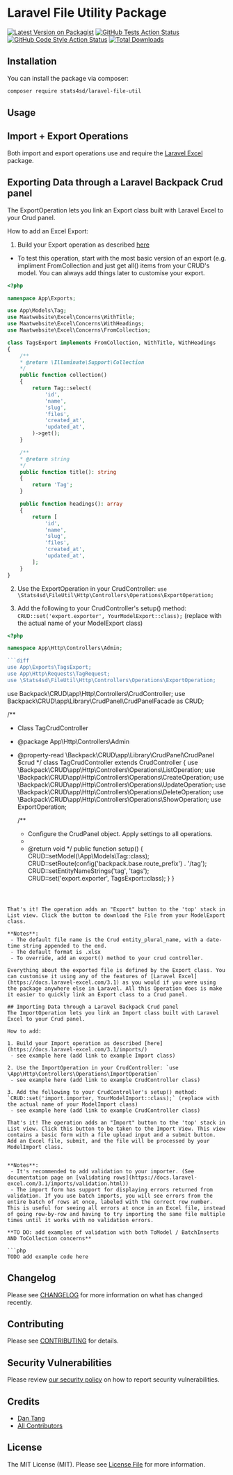 # Laravel File Utility Package

[![Latest Version on Packagist](https://img.shields.io/packagist/v/stats4sd/fileutil.svg?style=flat-square)](https://packagist.org/packages/stats4sd/fileutil)
[![GitHub Tests Action Status](https://img.shields.io/github/workflow/status/stats4sd/fileutil/run-tests?label=tests)](https://github.com/stats4sd/fileutil/actions?query=workflow%3Arun-tests+branch%3Amain)
[![GitHub Code Style Action Status](https://img.shields.io/github/workflow/status/stats4sd/fileutil/Check%20&%20fix%20styling?label=code%20style)](https://github.com/stats4sd/fileutil/actions?query=workflow%3A"Check+%26+fix+styling"+branch%3Amain)
[![Total Downloads](https://img.shields.io/packagist/dt/stats4sd/fileutil.svg?style=flat-square)](https://packagist.org/packages/stats4sd/fileutil)

## Installation

You can install the package via composer:

```bash
composer require stats4sd/laravel-file-util
```
## Usage

## Import + Export Operations

Both import and export operations use and require the [Laravel Excel](https://docs.laravel-excel.com/3.1) package. 

## Exporting Data through a Laravel Backpack Crud panel
The ExportOperation lets you link an Export class built with Laravel Excel to your Crud panel.

How to add an Excel Export:

1. Build your Export operation as described [here](https://docs.laravel-excel.com/3.1/exports/)
 - To test this operation, start with the most basic version of an export (e.g. impliment FromCollection and just get all() items from your CRUD's model. You can always add things later to customise your export.

```php
<?php

namespace App\Exports;

use App\Models\Tag;
use Maatwebsite\Excel\Concerns\WithTitle;
use Maatwebsite\Excel\Concerns\WithHeadings;
use Maatwebsite\Excel\Concerns\FromCollection;

class TagsExport implements FromCollection, WithTitle, WithHeadings
{
    /**
    * @return \Illuminate\Support\Collection
    */
    public function collection()
    {
        return Tag::select(
            'id',
            'name',
            'slug',
            'files',
            'created_at',
            'updated_at',
        )->get();
    }

    /**
    * @return string
    */
    public function title(): string
    {
        return 'Tag';
    }

    public function headings(): array
    {
        return [
            'id',
            'name',
            'slug',
            'files',
            'created_at',
            'updated_at',
        ];
    }
}
```


2. Use the ExportOperation in your CrudController: `use \Stats4sd\FileUtil\Http\Controllers\Operations\ExportOperation;` 

3. Add the following to your CrudController's setup() method:
`CRUD::set('export.exporter', YourModelExport::class);` (replace with the actual name of your ModelExport class)

```php
<?php

namespace App\Http\Controllers\Admin;

```diff
use App\Exports\TagsExport;
use App\Http\Requests\TagRequest;
use \Stats4sd\FileUtil\Http\Controllers\Operations\ExportOperation;
```
use Backpack\CRUD\app\Http\Controllers\CrudController;
use Backpack\CRUD\app\Library\CrudPanel\CrudPanelFacade as CRUD;

/**
 * Class TagCrudController
 * @package App\Http\Controllers\Admin
 * @property-read \Backpack\CRUD\app\Library\CrudPanel\CrudPanel $crud
 */
class TagCrudController extends CrudController
{
    use \Backpack\CRUD\app\Http\Controllers\Operations\ListOperation;
    use \Backpack\CRUD\app\Http\Controllers\Operations\CreateOperation;
    use \Backpack\CRUD\app\Http\Controllers\Operations\UpdateOperation;
    use \Backpack\CRUD\app\Http\Controllers\Operations\DeleteOperation;
    use \Backpack\CRUD\app\Http\Controllers\Operations\ShowOperation;
    use ExportOperation;

    /**
     * Configure the CrudPanel object. Apply settings to all operations.
     * 
     * @return void
     */
    public function setup()
    {
        CRUD::setModel(\App\Models\Tag::class);
        CRUD::setRoute(config('backpack.base.route_prefix') . '/tag');
        CRUD::setEntityNameStrings('tag', 'tags');
        CRUD::set('export.exporter', TagsExport::class);
    }
}

```



That's it! The operation adds an "Export" button to the 'top' stack in List view. Click the button to download the File from your ModelExport class.

**Notes**:
 - The default file name is the Crud entity_plural_name, with a date-time string appended to the end.
 - The default format is .xlsx
 - To override, add an export() method to your crud controller. 

Everything about the exported file is defined by the Export class. You can customise it using any of the features of [Laravel Excel](https://docs.laravel-excel.com/3.1) as you would if you were using the package anywhere else in Laravel. All this Operation does is make it easier to quickly link an Export class to a Crud panel. 

## Importing Data through a Laravel Backpack Crud panel
The ImportOperation lets you link an Import class built with Laravel Excel to your Crud panel.

How to add:

1. Build your Import operation as described [here](https://docs.laravel-excel.com/3.1/imports/)
 - see example here (add link to example Import class)

2. Use the ImportOperation in your CrudController: `use \App\Http\Controllers\Operations\ImportOperation` 
 - see example here (add link to example CrudController class)

3. Add the following to your CrudController's setup() method:
`CRUD::set('import.importer, YourModelImport::class);` (replace with the actual name of your ModelImport class)
 - see example here (add link to example CrudController class)

That's it! The operation adds an "Import" button to the 'top' stack in List view. Click this button to be taken to the Import View. This view contains a basic form with a file upload input and a submit button. Add an Excel file, submit, and the file will be processed by your ModelImport class.


**Notes**:
 - It's recommended to add validation to your importer. (See documentation page on [validating rows](https://docs.laravel-excel.com/3.1/imports/validation.html))
 - The import form has support for displaying errors returned from validation. If you use batch imports, you will see errors from the entire batch of rows at once, labeled with the correct row number. This is useful for seeing all errors at once in an Excel file, instead of going row-by-row and having to try importing the same file multiple times until it works with no validation errors. 

**TO DO: add examples of validation with both ToModel / BatchInserts AND ToCollection concerns**

```php
TODO add example code here
```


## Changelog

Please see [CHANGELOG](CHANGELOG.md) for more information on what has changed recently.

## Contributing

Please see [CONTRIBUTING](.github/CONTRIBUTING.md) for details.

## Security Vulnerabilities

Please review [our security policy](../../security/policy) on how to report security vulnerabilities.

## Credits

- [Dan Tang](https://github.com/stats4sd)
- [All Contributors](../../contributors)

## License

The MIT License (MIT). Please see [License File](LICENSE.md) for more information.

